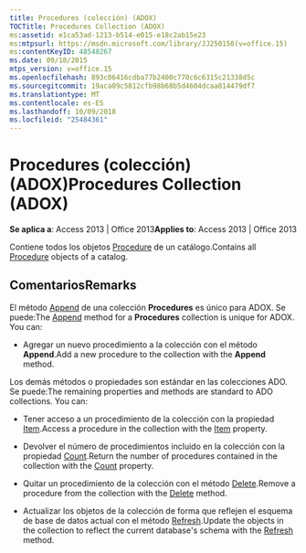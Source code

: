 ```yaml
---
title: Procedures (colección) (ADOX)
TOCTitle: Procedures Collection (ADOX)
ms:assetid: e1ca53ad-1213-b514-e015-e18c2ab15e23
ms:mtpsurl: https://msdn.microsoft.com/library/JJ250150(v=office.15)
ms:contentKeyID: 48548267
ms.date: 09/18/2015
mtps_version: v=office.15
ms.openlocfilehash: 893c06416cdba77b2400c770c6c6315c21338d5c
ms.sourcegitcommit: 19aca09c5812cfb98b68b5d4604dcaa814479df7
ms.translationtype: MT
ms.contentlocale: es-ES
ms.lasthandoff: 10/09/2018
ms.locfileid: "25484361"
---
```

# <a name="procedures-collection-adox"></a><span data-ttu-id="ae33e-102">Procedures (colección) (ADOX)</span><span class="sxs-lookup"><span data-stu-id="ae33e-102">Procedures Collection (ADOX)</span></span>


<span data-ttu-id="ae33e-103">**Se aplica a**: Access 2013 | Office 2013</span><span class="sxs-lookup"><span data-stu-id="ae33e-103">**Applies to**: Access 2013 | Office 2013</span></span>

<span data-ttu-id="ae33e-104">Contiene todos los objetos [Procedure](procedure-object-adox.md) de un catálogo.</span><span class="sxs-lookup"><span data-stu-id="ae33e-104">Contains all [Procedure](procedure-object-adox.md) objects of a catalog.</span></span>

## <a name="remarks"></a><span data-ttu-id="ae33e-105">Comentarios</span><span class="sxs-lookup"><span data-stu-id="ae33e-105">Remarks</span></span>

<span data-ttu-id="ae33e-p101">El método [Append](append-method-adox-procedures.md) de una colección **Procedures** es único para ADOX. Se puede:</span><span class="sxs-lookup"><span data-stu-id="ae33e-p101">The [Append](append-method-adox-procedures.md) method for a **Procedures** collection is unique for ADOX. You can:</span></span>

  - <span data-ttu-id="ae33e-108">Agregar un nuevo procedimiento a la colección con el método **Append**.</span><span class="sxs-lookup"><span data-stu-id="ae33e-108">Add a new procedure to the collection with the **Append** method.</span></span>

<span data-ttu-id="ae33e-p102">Los demás métodos o propiedades son estándar en las colecciones ADO. Se puede:</span><span class="sxs-lookup"><span data-stu-id="ae33e-p102">The remaining properties and methods are standard to ADO collections. You can:</span></span>

  - <span data-ttu-id="ae33e-111">Tener acceso a un procedimiento de la colección con la propiedad [Item](item-property-ado.md).</span><span class="sxs-lookup"><span data-stu-id="ae33e-111">Access a procedure in the collection with the [Item](item-property-ado.md) property.</span></span>

  - <span data-ttu-id="ae33e-112">Devolver el número de procedimientos incluido en la colección con la propiedad [Count](count-property-ado.md).</span><span class="sxs-lookup"><span data-stu-id="ae33e-112">Return the number of procedures contained in the collection with the [Count](count-property-ado.md) property.</span></span>

  - <span data-ttu-id="ae33e-113">Quitar un procedimiento de la colección con el método [Delete](delete-method-adox-collections.md).</span><span class="sxs-lookup"><span data-stu-id="ae33e-113">Remove a procedure from the collection with the [Delete](delete-method-adox-collections.md) method.</span></span>

  - <span data-ttu-id="ae33e-114">Actualizar los objetos de la colección de forma que reflejen el esquema de base de datos actual con el método [Refresh](refresh-method-ado.md).</span><span class="sxs-lookup"><span data-stu-id="ae33e-114">Update the objects in the collection to reflect the current database's schema with the [Refresh](refresh-method-ado.md) method.</span></span>

